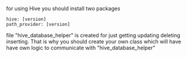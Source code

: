 for using Hive you should install two packages

    hive: [version]
    path_provider: [version]

file "hive_database_helper" is created for just getting updating deleting inserting. That is why you should
create your own class which will have have own logic to communicate with "hive_database_helper"